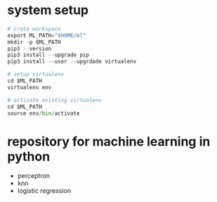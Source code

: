 # system setup
```python
# crete workspace
export ML_PATH="$HOME/ml"
mkdir -p $ML_PATH
pip3 --version
pip3 install --upgrade pip
pip3 install --user --upgrdade virtualenv

# setup virtualenv
cd $ML_PATH
virtualenv env

# activate existing virtualenv
cd $ML_PATH
source env/bin/activate
```
# repository for machine learning in python
- perceptron
- knn
- logistic regression

